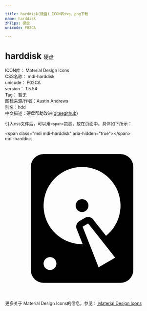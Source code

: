```yaml
---

title: harddisk(硬盘) ICON转svg、png下载
name: harddisk
zhTips: 硬盘
unicode: F02CA

---
```


# harddisk  <small style="font-size: 60%;font-weight: 100">硬盘</small>


<div class="detail-page">
<p>
<span>
ICON库：
<span class="badge-secondary badge">Material Design Icons</span> 
</span>
<br/>
<span>
CSS名称：
<span class="badge-secondary badge">mdi-harddisk</span> 
</span>
<br/>
<span>
unicode：
<span class="badge-secondary badge">F02CA</span> 
</span>
<br/>
<span>
version：
<span class="badge-secondary badge">1.5.54</span> 
</span>
<br/>
<span>Tag：
<span class="badge-light badge">暂无</span>
</span>
<br/>
<span>图标来源/作者：<span class="badge-light badge">Austin Andrews</span></span> 
<br/>
<span>别名：<span class="badge-light badge">hdd</span></span><br/><span class="zh-detail">中文描述：<span class="badge-primary badge">硬盘</span><span class="help-link"><span>帮助改进</span>(<a href="https://gitee.com/liuwave/icon-helper/edit/master/json/material/harddisk.json" target="_blank" rel="noopener noreferrer">gitee</a><a href="https://github.com/liuwave/icon-helper/edit/master/json/material/harddisk.json" target="_blank" rel="noopener noreferrer">github</a></span>)</span><br/>
</p>
</div>
<div class="alert alert-dark">
  <i class="mdi mdi-harddisk mdi-48px"></i>
  <i class="mdi mdi-harddisk mdi-36px"></i>
  <i class="mdi mdi-harddisk mdi-24px"></i>
  <i class="mdi mdi-harddisk mdi-18px"></i>
</div>
<div>
  <p>引入css文件后，可以用<code>&lt;span&gt;</code>包裹，放在页面中。具体如下所示：    
  </p>
  <div class="alert alert-primary" style="font-size: 14px">
    &lt;span class="mdi mdi-harddisk" aria-hidden="true"&gt;&lt;/span&gt;
    <copy-btn content='<span class="mdi mdi-harddisk" aria-hidden="true"></span>'></copy-btn>
  </div>
  <div class="alert alert-secondary">
    <i class="mdi mdi-harddisk"
    style="font-size: 24px"
    aria-hidden="true"></i> mdi-harddisk
    <copy-btn content="mdi-harddisk" btn-title="复制图标名称"></copy-btn>
  </div>
</div>
<div id="svg" class="svg-wrap">
<svg xmlns="http://www.w3.org/2000/svg" viewBox="0 0 24 24"><path d="M6,2H18A2,2 0 0,1 20,4V20A2,2 0 0,1 18,22H6A2,2 0 0,1 4,20V4A2,2 0 0,1 6,2M12,4A6,6 0 0,0 6,10C6,13.31 8.69,16 12.1,16L11.22,13.77C10.95,13.29 11.11,12.68 11.59,12.4L12.45,11.9C12.93,11.63 13.54,11.79 13.82,12.27L15.74,14.69C17.12,13.59 18,11.9 18,10A6,6 0 0,0 12,4M12,9A1,1 0 0,1 13,10A1,1 0 0,1 12,11A1,1 0 0,1 11,10A1,1 0 0,1 12,9M7,18A1,1 0 0,0 6,19A1,1 0 0,0 7,20A1,1 0 0,0 8,19A1,1 0 0,0 7,18M12.09,13.27L14.58,19.58L17.17,18.08L12.95,12.77L12.09,13.27Z" /></svg>
</div>
<detail full-name='mdi-harddisk'></detail>
    
<div><p>更多关于 Material Design Icons的信息，参见：<a target="_blank" href="https://iconhelper.cn/material.html"> Material Design Icons</a>
</p></div>

